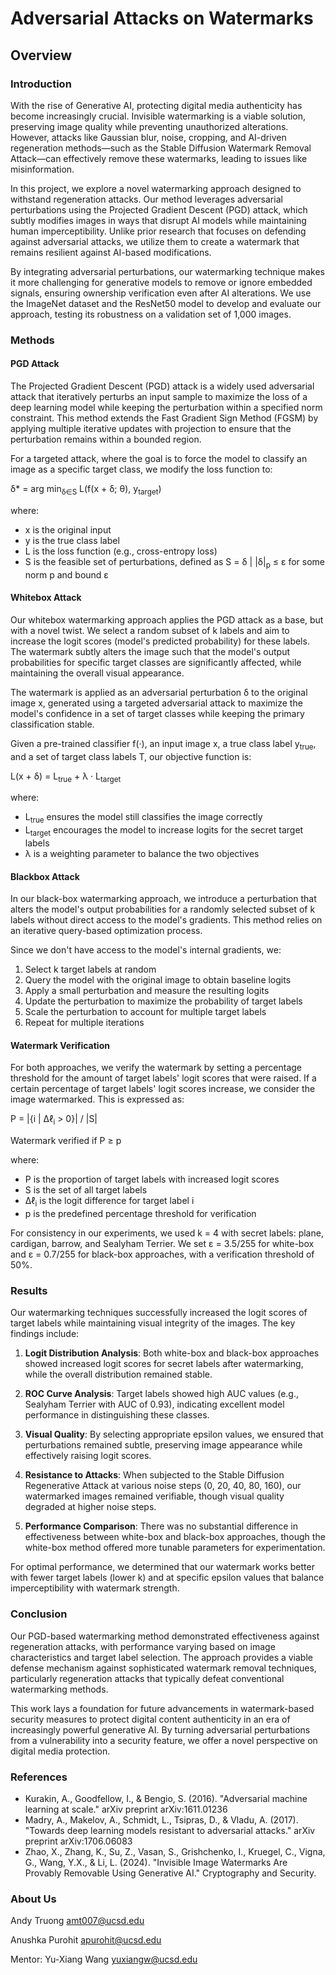 <!-- **Overview**

**Introduction**
With the rise of Generative AI, protecting digital media authenticity has become increasingly crucial. Invisible watermarking is a viable solution, preserving image quality while preventing unauthorized alterations. However, attacks like Gaussian blur, noise, cropping, and AI-driven regeneration methods—such as the Stable Diffusion Watermark Removal Attack—can effectively remove these watermarks, leading to issues like misinformation.

In this project, we explore a novel watermarking approach designed to withstand regeneration attacks. Our method leverages adversarial perturbations using the Projected Gradient Descent (PGD) attack, which subtly modifies images in ways that disrupt AI models while maintaining human imperceptibility. Unlike prior research that focuses on defending against adversarial attacks, we utilize them to create a watermark that remains resilient against AI-based modifications.

By integrating adversarial perturbations, our watermarking technique makes it more challenging for generative models to remove or ignore embedded signals, ensuring ownership verification even after AI alterations. We use the ImageNet dataset and the ResNet50 model to develop and evaluate our approach, testing its robustness on a validation set of 1,000 images.

**Methods**

*PGD Attack*
The Projected Gradient Descent (PGD) attack is a widely used adversarial attack that iteratively perturbs an input sample to maximize the loss of a deep learning model while keeping the perturbation within a specified norm constraint. This method is an extension of the Fast Gradient Sign Method (FGSM) but applies multiple iterative updates with projection to ensure that the perturbation remains within a bounded region. PGD is particularly effective in generating adversarial examples that can mislead neural networks while remaining imperceptible to the human eye, which is how we plan to embed our watermark. 
Given a neural network classifier $f(\cdot)$ with parameters $\theta$, the PGD attack aims to find an adversarial perturbation $\delta$ such that the perturbed input $x' = x + \delta$ is misclassified while ensuring $\delta$ remains within a bounded set. 

*Whitebox Attack*
For our new watermark, we use the PGD attack as a base. However, we pick a random subset of $k$ labels and aim to increase the logit scores (model’s predicted probability) for these labels. The watermark is designed to subtly alter the image such that the model's output probabilities for specific target classes are significantly affected, while the overall visual appearance of the image remains largely unchanged.

The watermark is applied as an adversarial perturbation $\delta$ to the original image $x$. The perturbation is generated using a targeted adversarial attack, which aims to maximize the model's confidence in a set of target classes while keeping the primary classification stable. The perturbation is constrained by an $\ell_\infty$-norm bound to ensure that it remains imperceptible.

*Blackbox Attack*
In our black-box watermarking approach, we introduce a perturbation that alters the model’s
output probabilities for a randomly selected subset of k labels without direct access to the
model’s gradients. Unlike the white-box approach, where the adversarial perturbation is
optimized using gradients, the black-box method relies on an iterative query-based opti-
mization process.The watermarking process involves modifying the input image x to maximize the probability of specific target labels. 
**Results**

**Conclusion**

**References**

**About Us** 
Andy Truong 
amt007@ucsd.edu

Anushka Purohit
apurohit@ucsd.edu

Mentor: Yu-Xiang Wang
yuxiangw@ucsd.edu -->

# Adversarial Attacks on Watermarks

## Overview

### Introduction
With the rise of Generative AI, protecting digital media authenticity has become increasingly crucial. Invisible watermarking is a viable solution, preserving image quality while preventing unauthorized alterations. However, attacks like Gaussian blur, noise, cropping, and AI-driven regeneration methods—such as the Stable Diffusion Watermark Removal Attack—can effectively remove these watermarks, leading to issues like misinformation.

In this project, we explore a novel watermarking approach designed to withstand regeneration attacks. Our method leverages adversarial perturbations using the Projected Gradient Descent (PGD) attack, which subtly modifies images in ways that disrupt AI models while maintaining human imperceptibility. Unlike prior research that focuses on defending against adversarial attacks, we utilize them to create a watermark that remains resilient against AI-based modifications.

By integrating adversarial perturbations, our watermarking technique makes it more challenging for generative models to remove or ignore embedded signals, ensuring ownership verification even after AI alterations. We use the ImageNet dataset and the ResNet50 model to develop and evaluate our approach, testing its robustness on a validation set of 1,000 images.

### Methods

#### PGD Attack
The Projected Gradient Descent (PGD) attack is a widely used adversarial attack that iteratively perturbs an input sample to maximize the loss of a deep learning model while keeping the perturbation within a specified norm constraint. This method extends the Fast Gradient Sign Method (FGSM) by applying multiple iterative updates with projection to ensure that the perturbation remains within a bounded region.

For a targeted attack, where the goal is to force the model to classify an image as a specific target class, we modify the loss function to:

δ* = arg min<sub>δ∈S</sub> L(f(x + δ; θ), y<sub>target</sub>)

where:
- x is the original input
- y is the true class label
- L is the loss function (e.g., cross-entropy loss)
- S is the feasible set of perturbations, defined as S = δ | |δ|<sub>p</sub> ≤ ε for some norm p and bound ε

#### Whitebox Attack
Our whitebox watermarking approach applies the PGD attack as a base, but with a novel twist. We select a random subset of k labels and aim to increase the logit scores (model's predicted probability) for these labels. The watermark subtly alters the image such that the model's output probabilities for specific target classes are significantly affected, while maintaining the overall visual appearance.

The watermark is applied as an adversarial perturbation δ to the original image x, generated using a targeted adversarial attack to maximize the model's confidence in a set of target classes while keeping the primary classification stable.

Given a pre-trained classifier f(·), an input image x, a true class label y<sub>true</sub>, and a set of target class labels T, our objective function is:

L(x + δ) = L<sub>true</sub> + λ · L<sub>target</sub>

where:
- L<sub>true</sub> ensures the model still classifies the image correctly
- L<sub>target</sub> encourages the model to increase logits for the secret target labels
- λ is a weighting parameter to balance the two objectives

#### Blackbox Attack
In our black-box watermarking approach, we introduce a perturbation that alters the model's output probabilities for a randomly selected subset of k labels without direct access to the model's gradients. This method relies on an iterative query-based optimization process.

Since we don't have access to the model's internal gradients, we:
1. Select k target labels at random
2. Query the model with the original image to obtain baseline logits
3. Apply a small perturbation and measure the resulting logits
4. Update the perturbation to maximize the probability of target labels
5. Scale the perturbation to account for multiple target labels
6. Repeat for multiple iterations

#### Watermark Verification
For both approaches, we verify the watermark by setting a percentage threshold for the amount of target labels' logit scores that were raised. If a certain percentage of target labels' logit scores increase, we consider the image watermarked. This is expressed as:

P = |{i | Δℓ<sub>i</sub> > 0}| / |S|

Watermark verified if P ≥ p

where:
- P is the proportion of target labels with increased logit scores
- S is the set of all target labels
- Δℓ<sub>i</sub> is the logit difference for target label i
- p is the predefined percentage threshold for verification

For consistency in our experiments, we used k = 4 with secret labels: plane, cardigan, barrow, and Sealyham Terrier. We set ε = 3.5/255 for white-box and ε = 0.7/255 for black-box approaches, with a verification threshold of 50%.

### Results

Our watermarking techniques successfully increased the logit scores of target labels while maintaining visual integrity of the images. The key findings include:

1. **Logit Distribution Analysis**: Both white-box and black-box approaches showed increased logit scores for secret labels after watermarking, while the overall distribution remained stable.

2. **ROC Curve Analysis**: Target labels showed high AUC values (e.g., Sealyham Terrier with AUC of 0.93), indicating excellent model performance in distinguishing these classes.

3. **Visual Quality**: By selecting appropriate epsilon values, we ensured that perturbations remained subtle, preserving image appearance while effectively raising logit scores.

4. **Resistance to Attacks**: When subjected to the Stable Diffusion Regenerative Attack at various noise steps (0, 20, 40, 80, 160), our watermarked images remained verifiable, though visual quality degraded at higher noise steps.

5. **Performance Comparison**: There was no substantial difference in effectiveness between white-box and black-box approaches, though the white-box method offered more tunable parameters for experimentation.

For optimal performance, we determined that our watermark works better with fewer target labels (lower k) and at specific epsilon values that balance imperceptibility with watermark strength.

### Conclusion

Our PGD-based watermarking method demonstrated effectiveness against regeneration attacks, with performance varying based on image characteristics and target label selection. The approach provides a viable defense mechanism against sophisticated watermark removal techniques, particularly regeneration attacks that typically defeat conventional watermarking methods.

This work lays a foundation for future advancements in watermark-based security measures to protect digital content authenticity in an era of increasingly powerful generative AI. By turning adversarial perturbations from a vulnerability into a security feature, we offer a novel perspective on digital media protection.

### References

- Kurakin, A., Goodfellow, I., & Bengio, S. (2016). "Adversarial machine learning at scale." arXiv preprint arXiv:1611.01236
- Madry, A., Makelov, A., Schmidt, L., Tsipras, D., & Vladu, A. (2017). "Towards deep learning models resistant to adversarial attacks." arXiv preprint arXiv:1706.06083
- Zhao, X., Zhang, K., Su, Z., Vasan, S., Grishchenko, I., Kruegel, C., Vigna, G., Wang, Y.X., & Li, L. (2024). "Invisible Image Watermarks Are Provably Removable Using Generative AI." Cryptography and Security.

### About Us 
Andy Truong 
amt007@ucsd.edu

Anushka Purohit
apurohit@ucsd.edu

Mentor: Yu-Xiang Wang
yuxiangw@ucsd.edu
